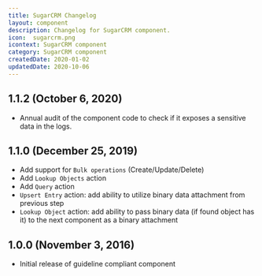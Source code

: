 ```yaml
---
title: SugarCRM Changelog
layout: component
description: Changelog for SugarCRM component.
icon:  sugarcrm.png
icontext: SugarCRM component
category: SugarCRM component
createdDate: 2020-01-02
updatedDate: 2020-10-06
---
```


## 1.1.2 (October 6, 2020)

* Annual audit of the component code to check if it exposes a sensitive data in the logs.

## 1.1.0 (December 25, 2019)

* Add support for `Bulk operations` (Create/Update/Delete)
* Add `Lookup Objects` action
* Add `Query` action
* `Upsert Entry` action: add ability to utilize binary data attachment from previous step
* `Lookup Object` action: add ability to pass binary data (if found object has it) to the next component as a binary attachment

## 1.0.0 (November 3, 2016)

* Initial release of guideline compliant component
